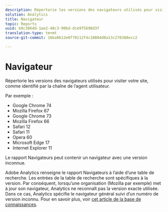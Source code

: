 ```yaml
---
description: Répertorie les versions des navigateurs utilisés pour visiter votre site, comme identifié par la chaîne de l’agent utilisateur.
solution: Analytics
title: Navigateur
topic: Reports
uuid: b8c386dd-1ae2-48c3-90bd-dce9f5698d3f
translation-type: tm+mt
source-git-commit: 16ba0b12e0f70112f4c10804d0a13c278388ecc2

---
```



# Navigateur

Répertorie les versions des navigateurs utilisés pour visiter votre site, comme identifié par la chaîne de l’agent utilisateur.

Par exemple :

* Google Chrome 74
* Mozilla Firefox 67
* Google Chrome 73
* Mozilla Firefox 66
* Safari 12
* Safari 11
* Opera 60
* Microsoft Edge 17
* Internet Explorer 11

Le rapport Navigateurs peut contenir un navigateur avec une version inconnue.

Adobe Analytics renseigne le rapport Navigateurs à l’aide d’une table de recherche. Les entrées de la table de recherche sont spécifiques à la version. Par conséquent, lorsqu’une organisation (Mozilla par exemple) met à jour son navigateur, Analytics ne reconnaît pas la version exacte utilisée. Dans ce cas, Analytics spécifie le navigateur général suivi d’un numéro de version inconnu. Pour en savoir plus, voir [cet article de la base de connaissances](https://helpx.adobe.com/analytics/kb/browser-unknown-version.html).

